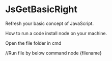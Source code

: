 # JsGetBasicRight

Refresh your basic concept of JavaScript.

How to run a code
install node on your machine.

Open the file folder in cmd

//Run file by below command
node {filename}  